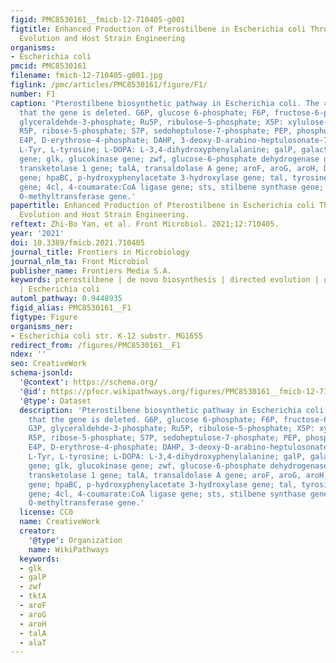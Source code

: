 ```yaml
---
figid: PMC8530161__fmicb-12-710405-g001
figtitle: Enhanced Production of Pterostilbene in Escherichia coli Through Directed
  Evolution and Host Strain Engineering
organisms:
- Escherichia coli
pmcid: PMC8530161
filename: fmicb-12-710405-g001.jpg
figlink: /pmc/articles/PMC8530161/figure/F1/
number: F1
caption: 'Pterostilbene biosynthetic pathway in Escherichia coli. The ×’s indicate
  that the gene is deleted. G6P, glucose 6-phosphate; F6P, fructose-6-phosphate; G3P,
  glyceraldehde-3-phosphate; Ru5P, ribulose-5-phosphate; X5P: xylulose-5-phosphate;
  R5P, ribose-5-phosphate; S7P, sedoheptulose-7-phosphate; PEP, phosphoenolpyruvate;
  E4P, D-erythrose-4-phosphate; DAHP, 3-deoxy-D-arabino-heptulosonate-7-phosphate;
  L-Tyr, L-tyrosine; L-DOPA: L-3,4-dihydroxyphenylalanine; galP, galactose permease
  gene; glk, glucokinase gene; zwf, glucose-6-phosphate dehydrogenase gene; tktA,
  transketolase 1 gene; talA, transaldolase A gene; aroF, aroG, aroH, DAHP synthase
  gene; hpaBC, p-hydroxyphenylacetate 3-hydroxylase gene; tal, tyrosine ammonia-lyase
  gene; 4cl, 4-coumarate:CoA ligase gene; sts, stilbene synthase gene; romt, resveratrol
  O-methyltransferase gene.'
papertitle: Enhanced Production of Pterostilbene in Escherichia coli Through Directed
  Evolution and Host Strain Engineering.
reftext: Zhi-Bo Yan, et al. Front Microbiol. 2021;12:710405.
year: '2021'
doi: 10.3389/fmicb.2021.710405
journal_title: Frontiers in Microbiology
journal_nlm_ta: Front Microbiol
publisher_name: Frontiers Media S.A.
keywords: pterostilbene | de novo biosynthesis | directed evolution | genome engineering
  | Escherichia coli
automl_pathway: 0.9448935
figid_alias: PMC8530161__F1
figtype: Figure
organisms_ner:
- Escherichia coli str. K-12 substr. MG1655
redirect_from: /figures/PMC8530161__F1
ndex: ''
seo: CreativeWork
schema-jsonld:
  '@context': https://schema.org/
  '@id': https://pfocr.wikipathways.org/figures/PMC8530161__fmicb-12-710405-g001.html
  '@type': Dataset
  description: 'Pterostilbene biosynthetic pathway in Escherichia coli. The ×’s indicate
    that the gene is deleted. G6P, glucose 6-phosphate; F6P, fructose-6-phosphate;
    G3P, glyceraldehde-3-phosphate; Ru5P, ribulose-5-phosphate; X5P: xylulose-5-phosphate;
    R5P, ribose-5-phosphate; S7P, sedoheptulose-7-phosphate; PEP, phosphoenolpyruvate;
    E4P, D-erythrose-4-phosphate; DAHP, 3-deoxy-D-arabino-heptulosonate-7-phosphate;
    L-Tyr, L-tyrosine; L-DOPA: L-3,4-dihydroxyphenylalanine; galP, galactose permease
    gene; glk, glucokinase gene; zwf, glucose-6-phosphate dehydrogenase gene; tktA,
    transketolase 1 gene; talA, transaldolase A gene; aroF, aroG, aroH, DAHP synthase
    gene; hpaBC, p-hydroxyphenylacetate 3-hydroxylase gene; tal, tyrosine ammonia-lyase
    gene; 4cl, 4-coumarate:CoA ligase gene; sts, stilbene synthase gene; romt, resveratrol
    O-methyltransferase gene.'
  license: CC0
  name: CreativeWork
  creator:
    '@type': Organization
    name: WikiPathways
  keywords:
  - glk
  - galP
  - zwf
  - tktA
  - aroF
  - aroG
  - aroH
  - talA
  - alaT
---
```

